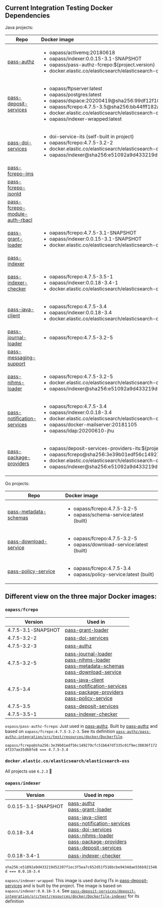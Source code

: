 ## Current Integration Testing Docker Dependencies

Java projects:

| Repo | Docker image |
| ---- | :---- |
| [pass-authz](https://github.com/eclipse-pass/pass-authz) | <ul><li>oapass/activemq:20180618</li><li>oapass/indexer:0.0.15-3.1-SNAPSHOT</li><li>oapass/pass-authz-fcrepo:${project.version}</li><li>docker.elastic.co/elasticsearch/elasticsearch-oss:6.2.3</li></ul> |
| [pass-deposit-services](https://github.com/eclipse-pass/pass-deposit-services) | <ul><li>oapass/ftpserver:latest</li><li>oapass/postgres:latest</li><li>oapass/dspace:20200419@sha256:99df12f10846f2a2d62058cf4eef631393d7949a343b233a9e487d54fd82a483</li><li>oapass/fcrepo:4.7.5-3.5@sha256:bb44fff182ace1d0d57372f297cbab8cc04c662db2d10a061213178b7c0c9bba</li><li>docker.elastic.co/elasticsearch/elasticsearch-oss:6.2.3</li><li>oapass/indexer-wrapped:latest</li></ul> |
| [pass-doi-services](https://github.com/eclipse-pass/pass-doi-service) | <ul><li>doi-service-its (self-built in project)</li><li>oapass/fcrepo:4.7.5-3.2-2</li><li>docker.elastic.co/elasticsearch/elasticsearch-oss:6.2.3</li><li>oapass/indexer@sha256:e51092a9d433219d52207f1ec3f5ea7c652d51f516bcbe9434dae556b921546d</li></ul> | 
| [pass-fcrepo-jms](https://github.com/eclipse-pass/pass-fcrepo-jms) |  |
| [pass-fcrepo-jsonld](https://github.com/eclipse-pass/pass-fcrepo-jsonld) |  |
| [pass-fcrepo-module-auth-rbacl](https://github.com/eclipse-pass/pass-fcrepo-module-auth-rbacl) |  |
| [pass-grant-loader](https://github.com/eclipse-pass/pass-grant-loader) | <ul><li>oapass/fcrepo:4.7.5-3.1-SNAPSHOT</li><li>oapass/indexer:0.0.15-3.1-SNAPSHOT</li><li>docker.elastic.co/elasticsearch/elasticsearch-oss:6.2.3</li></ul> |
| [pass-indexer](https://github.com/eclipse-pass/pass-indexer) |  |
| [pass-indexer-checker](https://github.com/eclipse-pass/pass-indexer-checker) | <ul><li>oapass/fcrepo:4.7.5-3.5-1</li><li>oapass/indexer:0.0.18-3.4-1</li><li>docker.elastic.co/elasticsearch/elasticsearch-oss:6.2.3</li></ul> |
| [pass-java-client](https://github.com/eclipse-pass/pass-java-client) | <ul><li>oapass/fcrepo:4.7.5-3.4</li><li>oapass/indexer:0.0.18-3.4</li><li>docker.elastic.co/elasticsearch/elasticsearch-oss:6.2.3</li></ul> |
| [pass-journal-loader](https://github.com/eclipse-pass/pass-journal-loader) | <ul><li>oapass/fcrepo:4.7.5-3.2-5</li></ul> |
| [pass-messaging-support](https://github.com/eclipse-pass/pass-messaging-support) |  |
| [pass-nihms-loader](https://github.com/eclipse-pass/pass-nihms-loader) | <ul><li>oapass/fcrepo:4.7.5-3.2-5</li><li>docker.elastic.co/elasticsearch/elasticsearch-oss:6.2.3</li><li>oapass/indexer@sha256:e51092a9d433219d52207f1ec3f5ea7c652d51f516bcbe9434dae556b921546d</li></ul> |
| [pass-notification-services](https://github.com/eclipse-pass/pass-notification-services) | <ul><li>oapass/fcrepo:4.7.5-3.4</li><li>oapass/indexer:0.0.18-3.4</li><li>docker.elastic.co/elasticsearch/elasticsearch-oss:6.2.3</li><li>oapass/docker-mailserver:20181105</li><li>oapass/ldap:20200610-jhu</li></ul> |
| [pass-package-providers](https://github.com/eclipse-pass/pass-package-providers) | <ul><li>oapass/deposit-services-providers-its:${project.parent.version}</li><li>oapass/fcrepo@sha256:3e39b01edf56c149279cfc51b647df335c01f9ec38036f1724f337ae35d68fe8</li><li>docker.elastic.co/elasticsearch/elasticsearch-oss:6.2.3</li><li>oapass/indexer@sha256:e51092a9d433219d52207f1ec3f5ea7c652d51f516bcbe9434dae556b921546d</li></ul> |

Go projects:

| Repo | Docker image |
| ---- | :---- |
| [pass-metadata-schemas](https://github.com/eclipse-pass/pass-metadata-schemas) | <ul><li>oapass/fcrepo:4.7.5-3.2-5</li><li>oapass/schema-service:latest (built)</li></ul> |
| [pass-download-service](https://github.com/eclipse-pass/pass-download-service) | <ul><li>oapass/fcrepo:4.7.5-3.2-5</li><li>oapass/download-service:latest (built)</li></ul> |
| [pass-policy-service](https://github.com/eclipse-pass/pass-policy-service) | <ul><li>oapass/fcrepo:4.7.5-3.4</li><li>oapass/policy-service:latest (built)</li></ul> |

## Different view on the three major Docker images:

### `oapass/fcrepo`
| Version | Used in |
| --- | --- |
| 4.7.5-3.1-SNAPSHOT | [pass-grant-loader](https://github.com/eclipse-pass/pass-grant-loader) |
| 4.7.5-3.2-2 | [pass-doi-services](https://github.com/eclipse-pass/pass-doi-service) |
| 4.7.5-3.2-3 | [pass-authz](https://github.com/eclipse-pass/pass-authz) |
| 4.7.5-3.2-5 | [pass-journal-loader](https://github.com/eclipse-pass/pass-journal-loader) <br> [pass-nihms-loader](https://github.com/eclipse-pass/pass-nihms-loader) <br> [pass-metadata-schemas](https://github.com/eclipse-pass/pass-metadata-schemas) <br> [pass-download-service](https://github.com/eclipse-pass/pass-download-service) |
| 4.7.5-3.4 | [pass-java-client](https://github.com/eclipse-pass/pass-java-client) <br> [pass-notification-services](https://github.com/eclipse-pass/pass-notification-services) <br> [pass-package-providers](https://github.com/eclipse-pass/pass-package-providers) <br> [pass-policy-service](https://github.com/eclipse-pass/pass-policy-service) |
| 4.7.5-3.5 | [pass-deposit-services](https://github.com/eclipse-pass/pass-deposit-services) |
| 4.7.5-3.5-1 | [pass-indexer-checker](https://github.com/eclipse-pass/pass-indexer-checker) |

`ospass/pass-authz-fcrepo`: Just used in [pass-authz](https://github.com/eclipse-pass/pass-authz). Built by [pass-authz](https://github.com/eclipse-pass/pass-authz) and based on  `oapass/fcrepo:4.7.5-3.2-3`. See its definition [`pass-authz/pass-authz-integration/src/test/resources/docker/Dockerfile`](https://github.com/eclipse-pass/pass-authz/blob/main/pass-authz-integration/src/test/resources/docker/Dockerfile).

`oapass/fcrepo@sha256:3e39b01edf56c149279cfc51b647df335c01f9ec38036f1724f337ae35d68fe8 === 4.7.5-3.4`

### `docker.elastic.co/elasticsearch/elasticsearch-oss`
All projects use `6.2.3` 🎉

### `oapass/indexer`
| Version | Used in repo |
| --- | --- |
| 0.0.15-3.1-SNAPSHOT | [pass-authz](https://github.com/eclipse-pass/pass-authz) <br> [pass-grant-loader](https://github.com/eclipse-pass/pass-grant-loader) |
| 0.0.18-3.4 | [pass-java-client](https://github.com/eclipse-pass/pass-java-client) <br> [pass-notification-services](https://github.com/eclipse-pass/pass-notification-services) <br> [pass-doi-services](https://github.com/eclipse-pass/pass-doi-service) <br> [pass-nihms-loader](https://github.com/eclipse-pass/pass-nihms-loader) <br> [pass-package-providers](https://github.com/eclipse-pass/pass-package-providers) <br> [pass-deposit-services](https://github.com/eclipse-pass/pass-deposit-services) |
| 0.0.18-3.4-1 | [pass-indexer-checker](https://github.com/eclipse-pass/pass-indexer-checker) |

 `sha256:e51092a9d433219d52207f1ec3f5ea7c652d51f516bcbe9434dae556b921546d === 0.0.18-3.4`

`oapass/indexer-wrapped`: This image is used during ITs in [pass-deposit-services](https://github.com/eclipse-pass/pass-deposit-services) and is built by the project. The image is based on `oapass/indexer:0.0.18-3.4`. See [`pass-deposit-services/deposit-integration/src/test/resources/docker/Dockerfile-indexer`](https://github.com/eclipse-pass/pass-deposit-services/blob/main/deposit-integration/src/test/resources/docker/Dockerfile-indexer) for its definition



